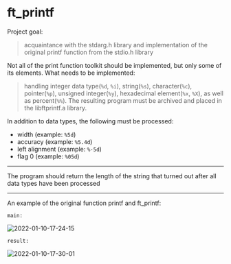 # ft_printf
Project goal:
> acquaintance with the stdarg.h library and implementation of the original printf function from the stdio.h library

Not all of the print function toolkit should be implemented, but only some of its elements.
What needs to be implemented:
> handling integer data type(`%d`, `%i`), string(`%s`), character(`%c`), pointer(`%p`),
> unsigned integer(`%y`), hexadecimal element(`%x`, `%X`), as well as percent(`%%`).
> The resulting program must be archived and placed in the libftprintf.a library.

In addition to data types, the following must be processed:
* width (example: `%5d`)
* accuracy (example: `%5.4d`)
* left alignment (example: `%-5d`)
* flag 0 (example: `%05d`)
***
The program should return the length of the string that turned out after all data types have been processed
***
An example of the original function printf and ft_printf:

`main:`

<img src="https://i.ibb.co/JCtz9BJ/2022-01-10-17-24-15.png" alt="2022-01-10-17-24-15" border="0">

`result:`

<img src="https://i.ibb.co/Dggdvz6/2022-01-10-17-30-01.png" alt="2022-01-10-17-30-01" border="0">

